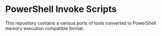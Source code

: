 # PowerShell Invoke Scripts

This repository contains a various ports of tools converted to PowerShell memory execution compatible format.

